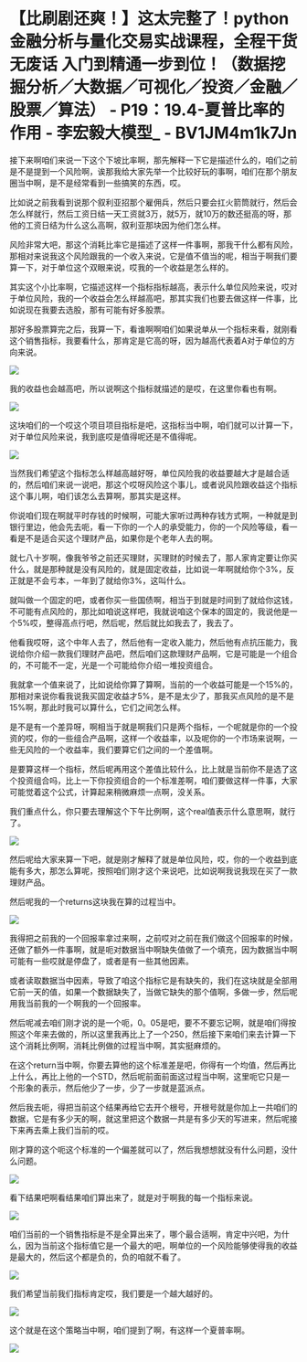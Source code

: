 # 【比刷剧还爽！】这太完整了！python金融分析与量化交易实战课程，全程干货无废话 入门到精通一步到位！（数据挖掘分析／大数据／可视化／投资／金融／股票／算法） - P19：19.4-夏普比率的作用 - 李宏毅大模型_ - BV1JM4m1k7Jn

接下来啊咱们来说一下这个下坡比率啊，那先解释一下它是描述什么的，咱们之前是不是提到一个风险啊，诶那我给大家先举一个比较好玩的事啊，咱们在那个朋友圈当中啊，是不是经常看到一些搞笑的东西，哎。

比如说之前我看到说那个叙利亚招那个雇佣兵，然后只要会扛火箭筒就行，然后会怎么样就行，然后工资日结一天工资就3万，就5万，就10万的数还挺高的呀，那他的工资日结为什么这么高啊，叙利亚那块因为他们怎么样。

风险非常大吧，那这个消耗比率它是描述了这样一件事啊，那我干什么都有风险，那相对来说我这个风险跟我的一个收入来说，它是值不值当的呢，相当于啊我们要算一下，对于单位这个双眼来说，哎我的一个收益是怎么样的。

其实这个小比率啊，它描述这样一个指标指标越高，表示什么单位风险来说，哎对于单位风险，我的一个收益会怎么样越高吧，那其实我们也要去做这样一件事，比如说现在我要去选股，那有可能有好多股票。

那好多股票算完之后，我算一下，看谁啊啊咱们如果说单从一个指标来看，就刚看这个销售指标，我要看什么，那肯定是它高的呀，因为越高代表着A对于单位的方向来说。



![](img/ea4c7aeaf1767773d15ed641721be66b_1.png)

我的收益也会越高吧，所以说啊这个指标就描述的是哎，在这里你看也有啊。

![](img/ea4c7aeaf1767773d15ed641721be66b_3.png)

这块咱们的一个哎这个项目项目指标是吧，这指标当中啊，咱们就可以计算一下，对于单位风险来说，我到底哎是值得呢还是不值得呢。



![](img/ea4c7aeaf1767773d15ed641721be66b_5.png)

当然我们希望这个指标怎么样越高越好呀，单位风险我的收益要越大才是越合适的，然后咱们来说一说吧，那这个哎呀风险这个事儿，或者说风险跟收益这个指标这个事儿啊，咱们该怎么去算啊，那其实是这样。

你说咱们现在啊就平时存钱的时候啊，可能大家听过两种存钱方式啊，一种就是到银行里边，他会先去呃，看一下你的一个人的承受能力，你的一个风险等级，看一看是不是适合买这个理财产品，如果你是个老年人去的啊。

就七八十岁啊，像我爷爷之前还买理财，买理财的时候去了，那人家肯定要让你买什么，就是那种就是没有风险的，就是固定收益，比如说一年啊就给你个3%，反正就是不会亏本，一年到了就给你3%，这叫什么。

就叫做一个固定的吧，或者你买一些国债啊，相当于到就是时间到了就给你这钱，不可能有点风险的，那比如咱说这样吧，我就说咱这个保本的固定的，我说他是一个5%哎，整得高点行吧，然后呢，然后就比如我去了，我去了。

他看我哎呀，这个中年人去了，然后他有一定收入能力，然后他有点抗压能力，我说给你介绍一款我们理财产品吧，然后咱们这款理财产品啊，它是可能是一个组合的，不可能不一定，光是一个可能给你介绍一堆投资组合。

我就拿一个值来说了，比如说给你算了算啊，当前的一个收益可能是一个15%的，那相对来说你看我说我买固定收益才5%，是不是太少了，那我买点风险的是不是15%啊，那此时我可以算什么，它们之间怎么样。

是不是有一个差异呀，啊相当于就是啊我们只是两个指标，一个呢就是你的一个投资的哎，你的一些组合产品啊，这样一个收益率，以及呢你的一个市场来说啊，一些无风险的一个收益率，我们要算它们之间的一个差值啊。

是要算这样一个指标，然后呢再用这个差值比较什么，比上就是当前你不是选了这个投资组合吗，比上一下你投资组合的一个标准差啊，咱们要做这样一件事，大家可能觉着这个公式，计算起来稍微麻烦一点啊，没关系。

我们重点什么，你只要去理解这个下午比例啊，这个real值表示什么意思啊，就行了。

![](img/ea4c7aeaf1767773d15ed641721be66b_7.png)

然后呢给大家来算一下吧，就是刚才解释了就是单位风险，哎，你的一个收益到底能有多大，那怎么算呢，按照咱们刚才这个来说吧，比如说啊我说我现在买了一款理财产品。

然后呢我的一个returns这块我在算的过程当中。

![](img/ea4c7aeaf1767773d15ed641721be66b_9.png)

我得把之前我的一个回报率拿过来啊，之前哎对之前在我们做这个回报率的时候，还做了额外一件事啊，就是呃对数据当中啊缺失值做了一个填充，因为数据当中啊可能有一些哎就是停盘了，或者是有一些其他因素。

或者读取数据当中因素，导致了咱这个指标它是有缺失的，我们在这块就是全部用它前一天的值，如果一个数据缺失了，当做它缺失的那个值啊，多做一步，然后呢用我当前我的一个啊我的一个回报率。

然后呢减去咱们刚才说的是一个呃，0。05是吧，要不不要忘记啊，就是咱们得按照这个年来去做的，所以这里我再比上了一个250，然后接下来咱们来去计算一下这个消耗比例啊，消耗比例做的过程当中啊，其实挺麻烦的。

在这个return当中啊，你要去算他的这个标准差是吧，你得有一个均值，然后再比上什么，再比上他的一个STD，然后呢前面前面这过程当中啊，这里呃它只是一个形象的表示，然后他少了一步，少了一步就是蓝派点。

然后我去呃，得把当前这个结果再给它去开个根号，开根号就是你加上一共咱们的数据，它是有多少天的啊，就这里把这个数据一共是有多少天的写进来，然后呢接下来再去乘上我们当前的哎。

刚才算的这个呃这个标准的一个偏差就可以了，然后我想想就没有什么问题，没什么问题。

![](img/ea4c7aeaf1767773d15ed641721be66b_11.png)

看下结果吧啊看结果咱们算出来了，就是对于啊我的每一个指标来说。

![](img/ea4c7aeaf1767773d15ed641721be66b_13.png)

咱们当前的一个销售指标是不是全算出来了，哪个最合适啊，肯定中兴吧，为什么，因为当前这个指标值它是一个最大的吧，啊单位的一个风险能够使得我的收益是最大的，然后这个都是负的，负的咱就不看了。



![](img/ea4c7aeaf1767773d15ed641721be66b_15.png)

我们希望当前我们指标肯定哎，我们要是一个越大越好的。

![](img/ea4c7aeaf1767773d15ed641721be66b_17.png)

这个就是在这个策略当中啊，咱们提到了啊，有这样一个夏普率啊。

![](img/ea4c7aeaf1767773d15ed641721be66b_19.png)